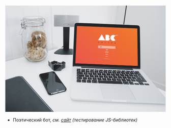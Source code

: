 ![ABC Poetry](./images/abc-poetry-02.jpg)

* Поэтический бот, <i>см. [сайт](https://abc-poetry.netlify.com/) (тестирование JS-библиотек)</i>
